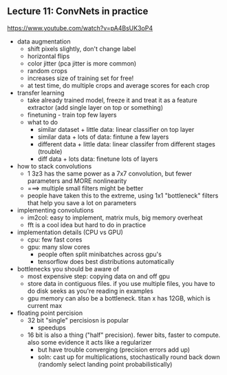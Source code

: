 

## Lecture 11: ConvNets in practice

https://www.youtube.com/watch?v=pA4BsUK3oP4


* data augmentation
  * shift pixels slightly, don't change label
  * horizontal flips
  * color jitter (pca jitter is more common)
  * random crops
  * increases size of training set for free!
  * at test time, do multiple crops and average scores for each crop
* transfer learning
  * take already trained model, freeze it and treat it as a feature extractor (add single layer on top or something)
  * finetuning - train top few layers 
  * what to do
    * similar dataset + little data: linear classifier on top layer
    * similar data + lots of data: fintune a few layers
    * different data + little data: linear classifer from different stages (trouble)
    * diff data + lots data: finetune lots of layers
* how to stack convolutions
  * 1 3z3 has the same power as a 7x7 convolution, but fewer parameters and MORE nonlinearity
  * ===> multiple small filters might be better
  * people have taken this to the extreme, using 1x1 "bottleneck" filters that help you save a lot on parameters
* implementing convolutions
  * im2col: easy to implement, matrix muls, big memory overheat
  * fft is a cool idea but hard to do in practice
* implementation details (CPU vs GPU)
  * cpu: few fast cores
  * gpu: many slow cores
    * people often split minibatches across gpu's
    * tensorflow does best distributions automatically
* bottlenecks you should be aware of
  * most expensive step: copying data on and off gpu
  * store data in contiguous files. if you use multiple files, you have to do disk seeks as you're reading in examples
  * gpu memory can also be a bottleneck. titan x has 12GB, which is current max
* floating point percision
  * 32 bit "single" percisiosn is popular 
    * speedups
  * 16 bit is also a thing ("half" precision). fewer bits, faster to compute. also some evidence it acts like a regularizer
    * but have trouble converging (precision errors add up)
    * soln: cast up for multiplications, stochastically round back down (randomly select landing point probabilistically)






